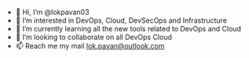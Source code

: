 - 👋 Hi, I’m @lokpavan03
- 👀 I’m interested in DevOps, Cloud, DevSecOps and Infrastructure 
- 🌱 I’m currently learning all the new tools related to DevOps and Cloud
- 💞️ I’m looking to collaborate on all DevOps Cloud 
- 📫 Reach me my mail lok.pavan@outlook.com

<!---
lokpavan03/lokpavan03 is a ✨ special ✨ repository because its `README.md` (this file) appears on your GitHub profile.
You can click the Preview link to take a look at your changes.
--->
